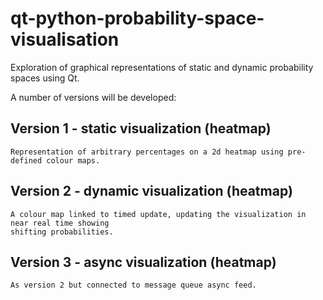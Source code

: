 # qt-python-probability-space-visualisation

Exploration of graphical representations of static and dynamic probability spaces using Qt.

A number of versions will be developed:

## Version 1 - static visualization (heatmap)

    Representation of arbitrary percentages on a 2d heatmap using pre-defined colour maps.

##  Version 2 - dynamic visualization (heatmap) 

    A colour map linked to timed update, updating the visualization in near real time showing 
    shifting probabilities.
    
##  Version 3 - async visualization (heatmap) 

    As version 2 but connected to message queue async feed.